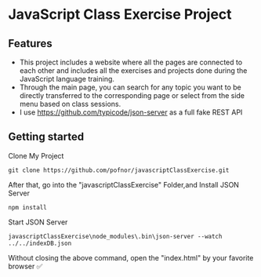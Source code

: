 # JavaScript Class Exercise Project
## Features
* This project includes a website where all the pages are connected to each other and includes all the exercises and projects done during the JavaScript language training.
* Through the main page, you can search for any topic you want to be directly transferred to the corresponding page or select from the side menu based on class sessions.
* I use https://github.com/typicode/json-server as a full fake REST API

## Getting started

Clone My Project

```
git clone https://github.com/pofnor/javascriptClassExercise.git
```
After that, go into the "javascriptClassExercise" Folder,and
Install JSON Server 

```
npm install 
```

Start JSON Server

```
javascriptClassExercise\node_modules\.bin\json-server --watch ../../indexDB.json
```
Without closing the above command, open the "index.html" by your favorite browser ✅
